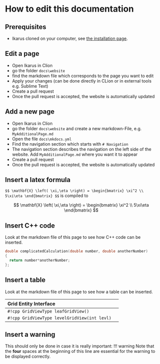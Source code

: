 # How to edit this documentation

## Prerequisites

- Ikarus cloned on your computer, 
  see [the installation page](../installation/#clone-ikarus).

## Edit a page
- Open Ikarus in Clion
- go the folder `docs\website`
- find the markdown file which corresponds to the page you want to edit
- Apply your changes (can be done directly in CLion or in external tools e.g. Sublime Text)
- Create a pull request
- Once the pull request is accepted, the website is automatically updated

## Add a new page
- Open Ikarus in Clion
- go the folder `docs\website` and create a new markdown-File, 
  e.g. `MyAdditionalPage.md`
- Open the file `docs\mkdocs.yml`
- Find the navigation section which starts with `# Navigation`
- The navigation section describes the navigation on the left side of the
website. Add `MyAdditionalPage.md` where you want it to appear
- Create a pull request
- Once the pull request is accepted, the website is automatically updated

## Insert a latex formula
`$$ \mathbf{X} \left( \xi,\eta \right) = \begin{bmatrix} \xi^2 \\ 5\xi\eta \end{bmatrix} $$` 
is compiled to

$$ \mathbf{X} \left( \xi,\eta \right) = \begin{bmatrix} \xi^2 \\ 5\xi\eta \end{bmatrix} $$

## Insert C++ code
Look at the markdown file of this page to see how C++ code can be inserted.
```cpp
double complicatedCalculation(double number, double anotherNumber) 
{
  return number*anotherNumber;
};
```

## Insert a table
Look at the markdown file of this page to see how a table can be inserted.

| Grid Entity Interface        ||
| :------------ | :-----------: |
| `#!cpp GridViewType leafGridView()`     |
| `#!cpp GridViewType levelGridView(int levl)`     |

## Insert a warning
This should only be done in case it is really important:
!!! warning
    Note that the **four** spaces at the beginning of this line are essential for the warning to be displayed
    correctly.